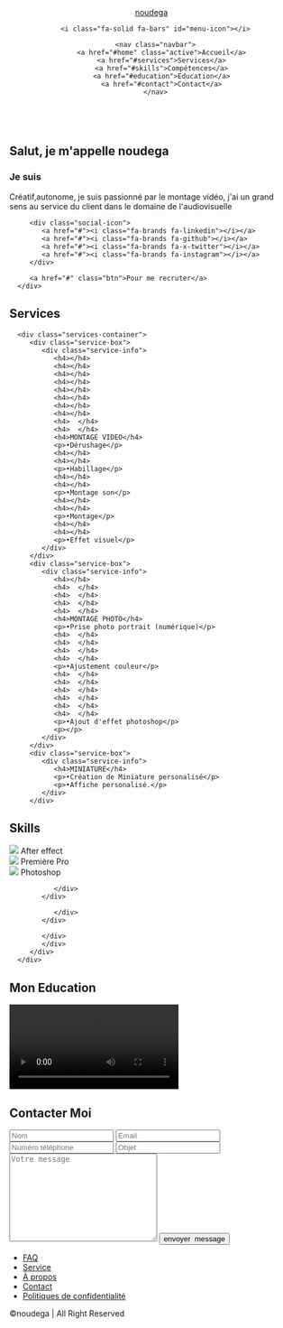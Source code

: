 
<!-- Created By SanikaCoder -->
<html lang="en">

<head>
   <meta charset="UTF-8">
   <meta name="viewport" content="width=device-width, initial-scale=1.0">
   <title>Responsive Portfolio-4 | noudega</title>
   <link rel="stylesheet" href="style.css">
   <!-- Font awesome import -->
   <link rel="stylesheet" href="https://cdnjs.cloudflare.com/ajax/libs/font-awesome/6.5.1/css/all.min.css" integrity="sha512-DTOQO9RWCH3ppGqcWaEA1BIZOC6xxalwEsw9c2QQeAIftl+Vegovlnee1c9QX4TctnWMn13TZye+giMm8e2LwA==" crossorigin="anonymous" referrerpolicy="no-referrer" />
<body>
   <header class="header">
      <a href="#" class="logo">noudega</a>

      <i class="fa-solid fa-bars" id="menu-icon"></i>

      <nav class="navbar">
         <a href="#home" class="active">Accueil</a>
         <a href="#services">Services</a>
         <a href="#skills">Compétences</a>
         <a href="#education">Education</a>
         <a href="#contact">Contact</a>
      </nav>
   </header>

   <section class="home" id="home">
      <div class="home-img">
         <img src="https://github.com/user-attachments/assets/ea6e6439-e7b8-42b5-bf82-5286217d0629" alt="">
      </div>
      <div class="home-content">
         <h1>Salut, je m'appelle <span>noudega</span></h1>
         <h3 class="typing-text">Je suis <span> </span></h3>
         <p>Créatif,autonome, je suis passionné par le montage vidéo,
            j'ai un grand sens au service du client dans le domaine de l'audiovisuelle 
            </p>

         <div class="social-icon">
            <a href="#"><i class="fa-brands fa-linkedin"></i></a>
            <a href="#"><i class="fa-brands fa-github"></i></a>
            <a href="#"><i class="fa-brands fa-x-twitter"></i></a>
            <a href="#"><i class="fa-brands fa-instagram"></i></a>
         </div>

         <a href="#" class="btn">Pour me recruter</a>
      </div>
   </section>

   <section class="services" id="services">
      <h2 class="heading">Services</h2>

      <div class="services-container">
         <div class="service-box">
            <div class="service-info">
               <h4></h4>
               <h4></h4>
               <h4></h4>
               <h4></h4>
               <h4></h4>
               <h4></h4>
               <h4></h4>
               <h4></h4>
               <h4>  </h4>
               <h4>  </h4>
               <h4>MONTAGE VIDEO</h4>
               <p>•Dérushage</p>
               <h4></h4>
               <h4></h4>
               <p>•Habillage</p>
               <h4></h4>
               <h4></h4>
               <p>•Montage son</p>
               <h4></h4>
               <h4></h4>
               <p>•Montage</p>
               <h4></h4>
               <h4></h4>
               <p>•Effet visuel</p>
            </div>
         </div>
         <div class="service-box">
            <div class="service-info">
               <h4></h4>
               <h4>  </h4>
               <h4>  </h4>
               <h4>  </h4>
               <h4>  </h4>
               <h4>MONTAGE PHOTO</h4>
               <p>•Prise photo portrait (numérique)</p>
               <h4>  </h4>
               <h4>  </h4>
               <h4>  </h4>
               <h4>  </h4>
               <p>•Ajustement couleur</p>
               <h4>  </h4>
               <h4>  </h4>
               <h4>  </h4>
               <h4>  </h4>
               <h4>  </h4>
               <h4>  </h4>
               <p>•Ajout d'effet photoshop</p>
               <p></p>
            </div>
         </div>
         <div class="service-box">
            <div class="service-info">
               <h4>MINIATURE</h4>
               <p>•Création de Miniature personalisé</p>
               <p>•Affiche personalisé.</p>
            </div>
         </div>

         
   </section>

   <section class="skills" id="skills">
      <h2 class="heading">Skills</h2>
      <div class="container">
         <div class="row" id="skillsContainer">
            <div class="bar">
               <div class="info">
                  <img src="https://github.com/user-attachments/assets/8361b7dc-a4d1-40ea-9c9f-c9a2a00e069d"/>
                  <span>After effect</span>
               </div>
            </div>
            <div class="bar animate__animated animate__zoomIn animate__delay-2s">
               <div class="info">
                  <img src="https://github.com/user-attachments/assets/1cc05110-6300-4496-9985-24a23000c681"/>
                  <span>Première Pro</span>
               </div>
            </div>
            <div class="bar animate__animated animate__zoomIn animate__delay-2s">
               <div class="info">
                  <img src="https://github.com/user-attachments/assets/a6e86e63-8094-4738-b8d1-b87ad6360b5a"/>
                  <span>Photoshop</span>
               </div>
            </div>
            
               </div>
            </div>
            
               </div>
            </div>
            
            </div>
            </div>
         </div>
      </div>
   </section>

   <section class="video" id="controls">
   </body>
   </html>
      <h2 class="heading">Mon <span> Education</span></h2>
      <video controls="controls">
         <video controls width="100"></video>
         <video aria-setsize="50"></video>
         <source src="CV Animé_Thomas_2.mp4"> 
         <source src="CV Animé_Thomas_2.mp4">
         </video>
      
   </section>

   <section class="contact" id="contact">
      <h2 class="heading">Contacter <span>Moi</span></h2>
      <form action="">
         <div class="input-box">
            <input type="text" name="name" placeholder="Nom" required>
            <input type="email" placeholder="Email" required>
            <input type="Number" placeholder="Numéro téléphone" required>
            <input type="text" placeholder="Objet">
         </div>
         <textarea name="" id="" cols="30" rows="10" placeholder="Votre message"></textarea>
         <input type="submit" value="envoyer  message" class="btn">
      </form>
   </section>

   <footer class="footer">
      <div class="social">
         <a href="#"><i class="fa-brands fa-linkedin"></i></a>
         <a href="#"><i class="fa-brands fa-square-instagram"></i></a>
         <a href="#"><i class="fa-brands fa-facebook"></i></a>
         <a href="#"><i class="fa-brands fa-x-twitter"></i></a>
      </div>
      <ul class="list">
         <li><a href="#">FAQ</a></li>
         <li><a href="#">Service</a></li>
         <li><a href="#">À propos</a></li>
         <li><a href="#">Contact</a></li>
         <li><a href="#">Politiques de confidentialité</a></li>
      </ul>
      <p class="copyright">
         ©noudega | All Right Reserved
      </p>
   </footer>
   <!-- wow animation -->  

   <script src="/assets/js/script.js"></script>
</body>
</html>
